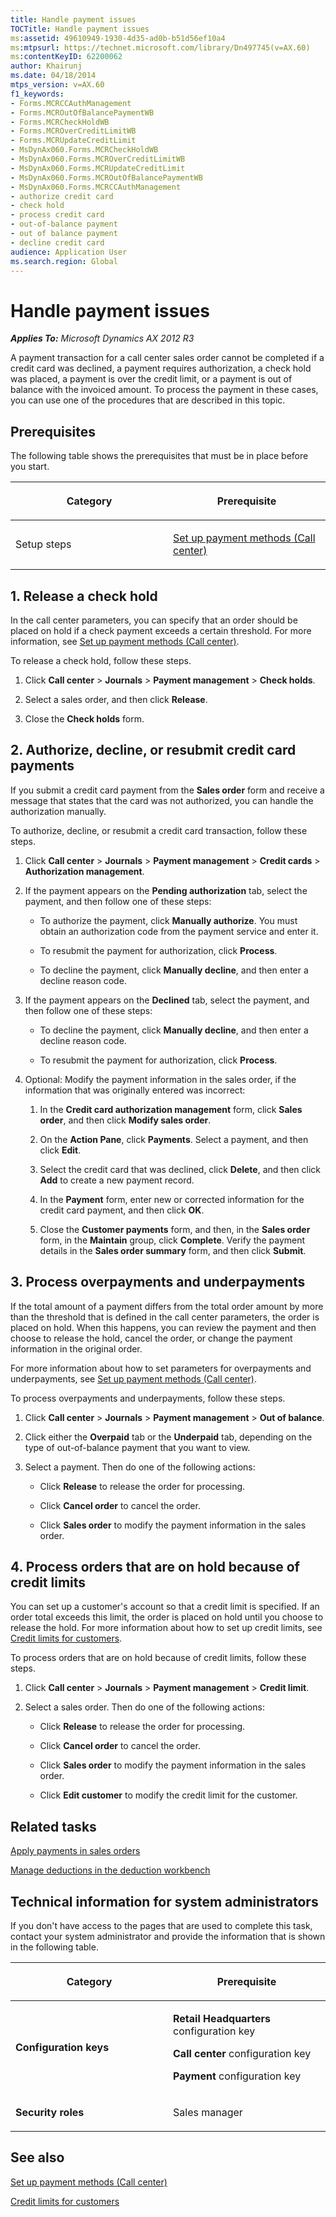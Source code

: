 ```yaml
---
title: Handle payment issues
TOCTitle: Handle payment issues
ms:assetid: 49610949-1930-4d35-ad0b-b51d56ef10a4
ms:mtpsurl: https://technet.microsoft.com/library/Dn497745(v=AX.60)
ms:contentKeyID: 62200062
author: Khairunj
ms.date: 04/18/2014
mtps_version: v=AX.60
f1_keywords:
- Forms.MCRCCAuthManagement
- Forms.MCROutOfBalancePaymentWB
- Forms.MCRCheckHoldWB
- Forms.MCROverCreditLimitWB
- Forms.MCRUpdateCreditLimit
- MsDynAx060.Forms.MCRCheckHoldWB
- MsDynAx060.Forms.MCROverCreditLimitWB
- MsDynAx060.Forms.MCRUpdateCreditLimit
- MsDynAx060.Forms.MCROutOfBalancePaymentWB
- MsDynAx060.Forms.MCRCCAuthManagement
- authorize credit card
- check hold
- process credit card
- out-of-balance payment
- out of balance payment
- decline credit card
audience: Application User
ms.search.region: Global
---
```


# Handle payment issues 


_**Applies To:** Microsoft Dynamics AX 2012 R3_

A payment transaction for a call center sales order cannot be completed if a credit card was declined, a payment requires authorization, a check hold was placed, a payment is over the credit limit, or a payment is out of balance with the invoiced amount. To process the payment in these cases, you can use one of the procedures that are described in this topic.

## Prerequisites

The following table shows the prerequisites that must be in place before you start.

<table>
<colgroup>
<col style="width: 50%" />
<col style="width: 50%" />
</colgroup>
<thead>
<tr class="header">
<th><p>Category</p></th>
<th><p>Prerequisite</p></th>
</tr>
</thead>
<tbody>
<tr class="odd">
<td><p>Setup steps</p></td>
<td><p><a href="set-up-payment-methods-call-center.md">Set up payment methods (Call center)</a></p></td>
</tr>
</tbody>
</table>


## 1\. Release a check hold

In the call center parameters, you can specify that an order should be placed on hold if a check payment exceeds a certain threshold. For more information, see [Set up payment methods (Call center)](set-up-payment-methods-call-center.md).

To release a check hold, follow these steps.

1.  Click **Call center** \> **Journals** \> **Payment management** \> **Check holds**.

2.  Select a sales order, and then click **Release**.

3.  Close the **Check holds** form.

## 2\. Authorize, decline, or resubmit credit card payments

If you submit a credit card payment from the **Sales order** form and receive a message that states that the card was not authorized, you can handle the authorization manually.

To authorize, decline, or resubmit a credit card transaction, follow these steps.

1.  Click **Call center** \> **Journals** \> **Payment management** \> **Credit cards** \> **Authorization management**.

2.  If the payment appears on the **Pending authorization** tab, select the payment, and then follow one of these steps:
    
      - To authorize the payment, click **Manually authorize**. You must obtain an authorization code from the payment service and enter it.
    
      - To resubmit the payment for authorization, click **Process**.
    
      - To decline the payment, click **Manually decline**, and then enter a decline reason code.

3.  If the payment appears on the **Declined** tab, select the payment, and then follow one of these steps:
    
      - To decline the payment, click **Manually decline**, and then enter a decline reason code.
    
      - To resubmit the payment for authorization, click **Process**.

4.  Optional: Modify the payment information in the sales order, if the information that was originally entered was incorrect:
    
    1.  In the **Credit card authorization management** form, click **Sales order**, and then click **Modify sales order**.
    
    2.  On the **Action Pane**, click **Payments**. Select a payment, and then click **Edit**.
    
    3.  Select the credit card that was declined, click **Delete**, and then click **Add** to create a new payment record.
    
    4.  In the **Payment** form, enter new or corrected information for the credit card payment, and then click **OK**.
    
    5.  Close the **Customer payments** form, and then, in the **Sales order** form, in the **Maintain** group, click **Complete**. Verify the payment details in the **Sales order summary** form, and then click **Submit**.

## 3\. Process overpayments and underpayments

If the total amount of a payment differs from the total order amount by more than the threshold that is defined in the call center parameters, the order is placed on hold. When this happens, you can review the payment and then choose to release the hold, cancel the order, or change the payment information in the original order.

For more information about how to set parameters for overpayments and underpayments, see [Set up payment methods (Call center)](set-up-payment-methods-call-center.md).

To process overpayments and underpayments, follow these steps.

1.  Click **Call center** \> **Journals** \> **Payment management** \> **Out of balance**.

2.  Click either the **Overpaid** tab or the **Underpaid** tab, depending on the type of out-of-balance payment that you want to view.

3.  Select a payment. Then do one of the following actions:
    
      - Click **Release** to release the order for processing.
    
      - Click **Cancel order** to cancel the order.
    
      - Click **Sales order** to modify the payment information in the sales order.

## 4\. Process orders that are on hold because of credit limits

You can set up a customer's account so that a credit limit is specified. If an order total exceeds this limit, the order is placed on hold until you choose to release the hold. For more information about how to set up credit limits, see [Credit limits for customers](credit-limits-for-customers.md).

To process orders that are on hold because of credit limits, follow these steps.

1.  Click **Call center** \> **Journals** \> **Payment management** \> **Credit limit**.

2.  Select a sales order. Then do one of the following actions:
    
      - Click **Release** to release the order for processing.
    
      - Click **Cancel order** to cancel the order.
    
      - Click **Sales order** to modify the payment information in the sales order.
    
      - Click **Edit customer** to modify the credit limit for the customer.

## Related tasks

[Apply payments in sales orders](apply-payments-in-sales-orders.md)

[Manage deductions in the deduction workbench](manage-deductions-in-the-deduction-workbench.md)

## Technical information for system administrators

If you don't have access to the pages that are used to complete this task, contact your system administrator and provide the information that is shown in the following table.

<table>
<colgroup>
<col style="width: 50%" />
<col style="width: 50%" />
</colgroup>
<thead>
<tr class="header">
<th><p>Category</p></th>
<th><p>Prerequisite</p></th>
</tr>
</thead>
<tbody>
<tr class="odd">
<td><p><strong>Configuration keys</strong></p></td>
<td><p><strong>Retail Headquarters</strong> configuration key</p>
<p><strong>Call center</strong> configuration key</p>
<p><strong>Payment</strong> configuration key</p></td>
</tr>
<tr class="even">
<td><p><strong>Security roles</strong></p></td>
<td><p>Sales manager</p></td>
</tr>
</tbody>
</table>


## See also

[Set up payment methods (Call center)](set-up-payment-methods-call-center.md)

[Credit limits for customers](credit-limits-for-customers.md)

  



